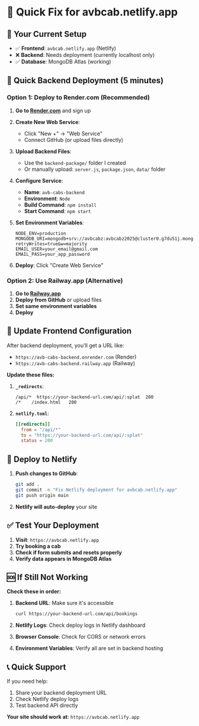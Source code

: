 # 🚀 Quick Fix for avbcab.netlify.app

## 🎯 **Your Current Setup**
- ✅ **Frontend**: `avbcab.netlify.app` (Netlify)
- ❌ **Backend**: Needs deployment (currently localhost only)
- ✅ **Database**: MongoDB Atlas (working)

## 🔧 **Quick Backend Deployment (5 minutes)**

### **Option 1: Deploy to Render.com (Recommended)**

1. **Go to [Render.com](https://render.com)** and sign up
2. **Create New Web Service**:
   - Click "New +" → "Web Service"
   - Connect GitHub (or upload files directly)

3. **Upload Backend Files**:
   - Use the `backend-package/` folder I created
   - Or manually upload: `server.js`, `package.json`, `data/` folder

4. **Configure Service**:
   - **Name**: `avb-cabs-backend`
   - **Environment**: `Node`
   - **Build Command**: `npm install`
   - **Start Command**: `npm start`

5. **Set Environment Variables**:
   ```
   NODE_ENV=production
   MONGODB_URI=mongodb+srv://avbcabz:avbcabz2025@cluster0.g7du51j.mongodb.net/avbcabs?retryWrites=true&w=majority
   EMAIL_USER=your_email@gmail.com
   EMAIL_PASS=your_app_password
   ```

6. **Deploy**: Click "Create Web Service"

### **Option 2: Use Railway.app (Alternative)**

1. **Go to [Railway.app](https://railway.app)**
2. **Deploy from GitHub** or upload files
3. **Set same environment variables**
4. **Deploy**

## 🔄 **Update Frontend Configuration**

After backend deployment, you'll get a URL like:
- `https://avb-cabs-backend.onrender.com` (Render)
- `https://avb-cabs-backend.railway.app` (Railway)

**Update these files:**

1. **`_redirects`**:
   ```
   /api/*  https://your-backend-url.com/api/:splat  200
   /*    /index.html   200
   ```

2. **`netlify.toml`**:
   ```toml
   [[redirects]]
     from = "/api/*"
     to = "https://your-backend-url.com/api/:splat"
     status = 200
   ```

## 🚀 **Deploy to Netlify**

1. **Push changes to GitHub**:
   ```bash
   git add .
   git commit -m "Fix Netlify deployment for avbcab.netlify.app"
   git push origin main
   ```

2. **Netlify will auto-deploy** your site

## ✅ **Test Your Deployment**

1. **Visit**: `https://avbcab.netlify.app`
2. **Try booking a cab**
3. **Check if form submits and resets properly**
4. **Verify data appears in MongoDB Atlas**

## 🆘 **If Still Not Working**

**Check these in order:**

1. **Backend URL**: Make sure it's accessible
   ```bash
   curl https://your-backend-url.com/api/bookings
   ```

2. **Netlify Logs**: Check deploy logs in Netlify dashboard

3. **Browser Console**: Check for CORS or network errors

4. **Environment Variables**: Verify all are set in backend hosting

## 📞 **Quick Support**

If you need help:
1. Share your backend deployment URL
2. Check Netlify deploy logs
3. Test backend API directly

**Your site should work at**: `https://avbcab.netlify.app`
